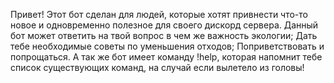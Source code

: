 Привет! Этот бот сделан для людей, которые хотят привнести что-то новое и одновременно полезное для своего дискорд сервера.
Данный бот может ответить на твой вопрос в чем же важность экологии; Дать тебе необходимые советы по уменьшения отходов; Поприветствовать и попрощаться. А так же бот имеет команду !help, которая напомнит тебе список существующих команд, на случай если вылетело из головы! 
